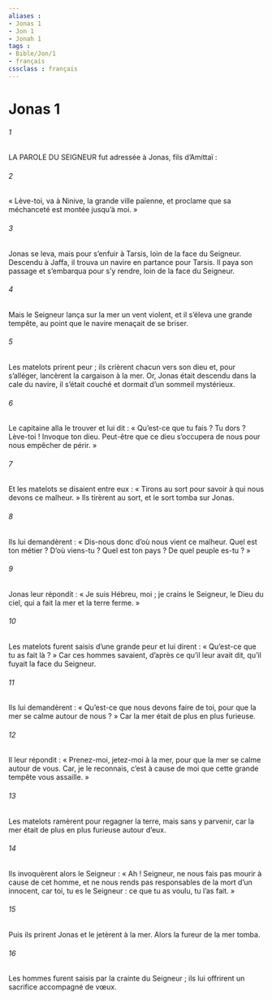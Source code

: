 ```yaml
---
aliases : 
- Jonas 1
- Jon 1
- Jonah 1
tags : 
- Bible/Jon/1
- français
cssclass : français
---
```


# Jonas 1

###### 1
LA PAROLE DU SEIGNEUR fut adressée à Jonas, fils d’Amittaï :
###### 2
« Lève-toi, va à Ninive, la grande ville païenne, et proclame que sa méchanceté est montée jusqu’à moi. »
###### 3
Jonas se leva, mais pour s’enfuir à Tarsis, loin de la face du Seigneur. Descendu à Jaffa, il trouva un navire en partance pour Tarsis. Il paya son passage et s’embarqua pour s’y rendre, loin de la face du Seigneur.
###### 4
Mais le Seigneur lança sur la mer un vent violent, et il s’éleva une grande tempête, au point que le navire menaçait de se briser.
###### 5
Les matelots prirent peur ; ils crièrent chacun vers son dieu et, pour s’alléger, lancèrent la cargaison à la mer. Or, Jonas était descendu dans la cale du navire, il s’était couché et dormait d’un sommeil mystérieux.
###### 6
Le capitaine alla le trouver et lui dit : « Qu’est-ce que tu fais ? Tu dors ? Lève-toi ! Invoque ton dieu. Peut-être que ce dieu s’occupera de nous pour nous empêcher de périr. »
###### 7
Et les matelots se disaient entre eux : « Tirons au sort pour savoir à qui nous devons ce malheur. » Ils tirèrent au sort, et le sort tomba sur Jonas.
###### 8
Ils lui demandèrent : « Dis-nous donc d’où nous vient ce malheur. Quel est ton métier ? D’où viens-tu ? Quel est ton pays ? De quel peuple es-tu ? »
###### 9
Jonas leur répondit : « Je suis Hébreu, moi ; je crains le Seigneur, le Dieu du ciel, qui a fait la mer et la terre ferme. »
###### 10
Les matelots furent saisis d’une grande peur et lui dirent : « Qu’est-ce que tu as fait là ? » Car ces hommes savaient, d’après ce qu’il leur avait dit, qu’il fuyait la face du Seigneur.
###### 11
Ils lui demandèrent : « Qu’est-ce que nous devons faire de toi, pour que la mer se calme autour de nous ? » Car la mer était de plus en plus furieuse.
###### 12
Il leur répondit : « Prenez-moi, jetez-moi à la mer, pour que la mer se calme autour de vous. Car, je le reconnais, c’est à cause de moi que cette grande tempête vous assaille. »
###### 13
Les matelots ramèrent pour regagner la terre, mais sans y parvenir, car la mer était de plus en plus furieuse autour d’eux.
###### 14
Ils invoquèrent alors le Seigneur : « Ah ! Seigneur, ne nous fais pas mourir à cause de cet homme, et ne nous rends pas responsables de la mort d’un innocent, car toi, tu es le Seigneur : ce que tu as voulu, tu l’as fait. »
###### 15
Puis ils prirent Jonas et le jetèrent à la mer. Alors la fureur de la mer tomba.
###### 16
Les hommes furent saisis par la crainte du Seigneur ; ils lui offrirent un sacrifice accompagné de vœux.
